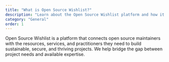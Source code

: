 ```yaml
---
title: "What is Open Source Wishlist?"
description: "Learn about the Open Source Wishlist platform and how it works"
category: "General"
order: 1
---
```


Open Source Wishlist is a platform that connects open source maintainers with the resources, services, and practitioners they need to build sustainable, secure, and thriving projects. We help bridge the gap between project needs and available expertise.